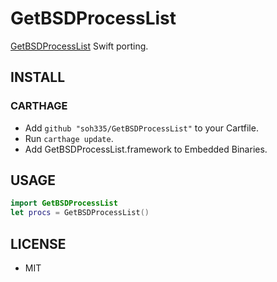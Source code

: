 # GetBSDProcessList

[GetBSDProcessList](https://developer.apple.com/legacy/library/qa/qa2001/qa1123.html) Swift porting.

## INSTALL

### CARTHAGE

* Add ```github "soh335/GetBSDProcessList"``` to your Cartfile.
* Run ```carthage update```.
* Add GetBSDProcessList.framework to Embedded Binaries.

## USAGE

```swift
import GetBSDProcessList
let procs = GetBSDProcessList()
```

## LICENSE

* MIT
